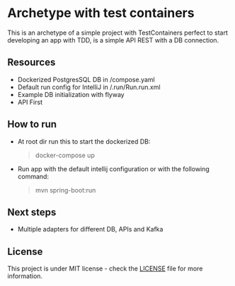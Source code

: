 # Archetype with test containers
This is an archetype of a simple project with TestContainers perfect to start
developing an app with TDD, is a simple API REST with a DB connection.

## Resources
- Dockerized PostgresSQL DB in /compose.yaml
- Default run config for IntelliJ in /.run/Run.run.xml
- Example DB initialization with flyway
- API First

## How to run
- At root dir run this to start the dockerized DB:
  > docker-compose up
- Run app with the default intellij configuration or with the following command:
  > mvn spring-boot:run

## Next steps
- Multiple adapters for different DB, APIs and Kafka

## License
This project is under MIT license - check the [LICENSE](./LICENSE) file for more information.